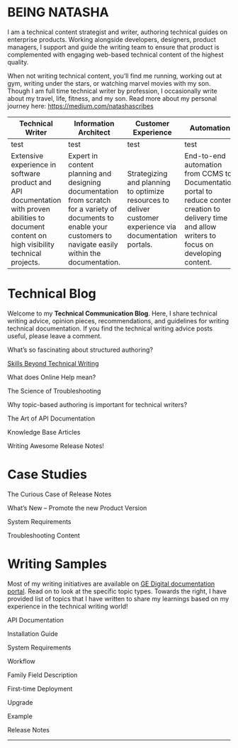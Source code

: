 # BEING NATASHA
I am a technical content strategist and writer, authoring technical guides on enterprise products. Working alongside developers, designers, product managers, I support and guide the writing team to ensure that product is complemented with engaging web-based technical content of the highest quality.  

When not writing technical content, you’ll find me running, working out at gym, writing under the stars, or watching marvel movies with my son. Though I am full time technical writer by profession, I occasionally write about my travel, life, fitness, and my son. Read more about my personal journey here: https://medium.com/natashascribes


|Technical Writer|Information Architect|Customer Experience|Automation|
|---|---|---|---|
test|test|test|test
Extensive experience in software product and API documentation with proven abilities to document content on high visibility technical projects.|Expert in content planning and designing documentation from scratch for a variety of documents to enable your customers to navigate easily within the documentation.|Strategizing and planning to optimize resources to deliver customer experience via documentation portals.|End-to-end automation from CCMS to Documentation portal to reduce content creation to delivery time and allow writers to focus on developing content.



# Technical Blog
Welcome to my **Technical Communication Blog**. Here, I share technical writing advice, opinion pieces, recommendations, and guidelines for writing technical documentation. If you find the technical writing advice posts useful, please leave a comment.


What’s so fascinating about structured authoring?

[Skills Beyond Technical Writing]()

What does Online Help mean?

The Science of Troubleshooting

Why topic-based authoring is important for technical writers?

The Art of API Documentation

Knowledge Base Articles

Writing Awesome Release Notes!



<!--## CREATIVE BLOGS-->


# Case Studies


The Curious Case of Release Notes

What’s New – Promote the new Product Version

System Requirements

Troubleshooting Content

# Writing Samples

Most of my writing initiatives are available on [GE Digital documentation portal](). Read on to look at the specific topic types. Towards the right, I have provided list of topics that I have written to share my learnings based on my experience in the technical writing world!

API Documentation

Installation Guide

System Requirements

Workflow

Family Field Description

First-time Deployment

Upgrade

Example

Release Notes

---
<!--
{% handbook.images.your-reusable-name %}
-->
<!--
<embed src="/handbook/images/your-reusable.md" />

[Snippet Sample 1](handbook/images/your-reusable.md ':include')

[Snippet Sample 2](./handbook/images/your-reusable.md ':include')


The content reference you'd add to the source would look like {% handbook images.your-reusable-name %}

===

The content reference you'd add to the source would look like {% handbook.images.your-reusable-name %}
-->